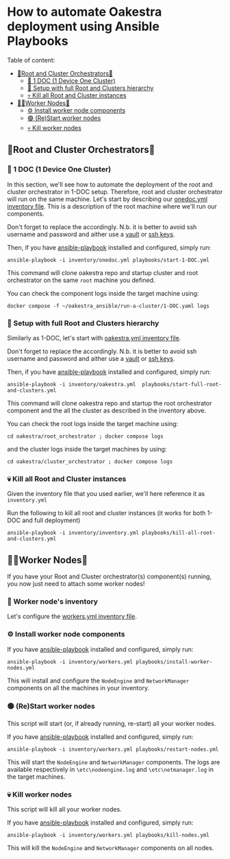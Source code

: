 # How to automate Oakestra deployment using Ansible Playbooks

Table of content:

- [🌳Root and Cluster Orchestrators🌳](#Root-and-Cluster-Orchestrators)
	- [🌱 1 DOC (1 Device One Cluster)](#-1-DOC-1-Device-One-Cluster)
	- [🌳 Setup with full Root and Clusters hierarchy](#-Setup-with-full-Root-and-Clusters-hierarchy)
	- [💀 Kill all Root and Cluster instances](#-Kill-all-Root-and-Cluster-instances)
- [👷‍♀️Worker Nodes👷](#Worker-Nodes)
	- [⚙️ Install worker node components](#-Install-worker-node-components)
	- [🟢 (Re)Start worker nodes](#-ReStart-worker-nodes)
	- [💀 Kill worker nodes](#-Kill-worker-nodes)

## 🌳Root and Cluster Orchestrators🌳

### 🌱 1 DOC (1 Device One Cluster)

In this section, we'll see how to automate the deployment of the root and cluster orchestrator in 1-DOC setup. Therefore, root and cluster orchestrator will run on the same machine. 
Let's start by describing our [onedoc.yml inventory file](/ansible/inventory/onedoc.yml). This is a description of the root machine where we'll run our components. 

Don't forget to replace the <KEYWORDS> accordingly. 
N.b. it is better to avoid ssh username and password and aither use a [vault](https://docs.ansible.com/ansible/latest/tips_tricks/ansible_tips_tricks.html#tip-for-variables-and-vaults) or [ssh keys](https://docs.ansible.com/ansible/latest/inventory_guide/intro_inventory.html#connecting-to-hosts-behavioral-inventory-parameters). 

Then, if you have [ansible-playbook](https://docs.ansible.com/ansible/latest/installation_guide/intro_installation.html) installed and configured, simply run:

```
ansible-playbook -i inventory/onedoc.yml playbooks/start-1-DOC.yml
```

This command will clone oakestra repo and startup cluster and root orchestrator on the same `root` machine you defined. 

You can check the component logs inside the target machine using:
```
docker compose -f ~/oakestra_ansible/run-a-cluster/1-DOC.yaml logs
```

### 🌳 Setup with full Root and Clusters hierarchy

Similarly as 1-DOC, let's start with [oakestra.yml inventory file](/ansible/inventory/oakestra.yml). 

Don't forget to replace the <KEYWORDS> accordingly. 
N.b. it is better to avoid ssh username and password and aither use a [vault](https://docs.ansible.com/ansible/latest/tips_tricks/ansible_tips_tricks.html#tip-for-variables-and-vaults) or [ssh keys](https://docs.ansible.com/ansible/latest/inventory_guide/intro_inventory.html#connecting-to-hosts-behavioral-inventory-parameters). 

Then, if you have [ansible-playbook](https://docs.ansible.com/ansible/latest/installation_guide/intro_installation.html) installed and configured, simply run:

```
ansible-playbook -i inventory/oakestra.yml  playbooks/start-full-root-and-clusters.yml
```

This command will clone oakestra repo and startup the root orchestrator component and the all the cluster as described in the inventory above. 

You can check the root logs inside the target machine using:
```
cd oakestra/root_orchestrator ; docker compose logs 
```
and the cluster logs inside the target machines by using:
```
cd oakestra/cluster_orchestrator ; docker compose logs
```

### 💀 Kill all Root and Cluster instances

Given the inventory file that you used earlier, we'll here reference it as `inventory.yml`

Run the following to kill all root and cluster instances (it works for both 1-DOC and full deployment)

```
ansible-playbook -i inventory/inventory.yml playbooks/kill-all-root-and-clusters.yml
```

## 👷‍♀️Worker Nodes👷

If you have your Root and Cluster orchestrator(s) component(s) running, you now just need to attach some worker nodes! 

### 📝 Worker node's inventory 

Let's configure the [workers.yml inventory file](/ansible/inventory/workers.yml). 

### ⚙️ Install worker node components 

If you have [ansible-playbook](https://docs.ansible.com/ansible/latest/installation_guide/intro_installation.html) installed and configured, simply run:

```
ansible-playbook -i inventory/workers.yml playbooks/install-worker-nodes.yml
```

This will install and configure the `NodeEngine` and `NetworkManager` components on all the machines in your inventory. 

### 🟢 (Re)Start worker nodes

This script will start (or, if already running, re-start) all your worker nodes. 

If you have [ansible-playbook](https://docs.ansible.com/ansible/latest/installation_guide/intro_installation.html) installed and configured, simply run:

```
ansible-playbook -i inventory/workers.yml playbooks/restart-nodes.yml
```

This will start the  `NodeEngine` and `NetworkManager` components. The logs are available respectively in `\etc\nodeengine.log` and `\etc\netmanager.log` in the target machines. 

### 💀 Kill worker nodes

This script will kill all your worker nodes. 

If you have [ansible-playbook](https://docs.ansible.com/ansible/latest/installation_guide/intro_installation.html) installed and configured, simply run:

```
ansible-playbook -i inventory/workers.yml playbooks/kill-nodes.yml
```

This will kill the  `NodeEngine` and `NetworkManager` components on all nodes.  





